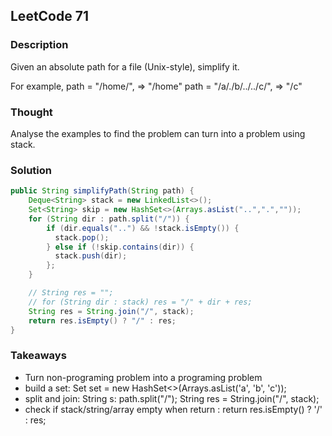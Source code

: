 ## LeetCode 71

### Description
Given an absolute path for a file (Unix-style), simplify it.

For example,
path = "/home/", => "/home"
path = "/a/./b/../../c/", => "/c"

### Thought
Analyse the examples to find the problem can turn into a problem using stack.

### Solution
```java
public String simplifyPath(String path) {
    Deque<String> stack = new LinkedList<>();
    Set<String> skip = new HashSet<>(Arrays.asList("..",".",""));
    for (String dir : path.split("/")) {
        if (dir.equals("..") && !stack.isEmpty()) {
          stack.pop();
        } else if (!skip.contains(dir)) {
          stack.push(dir);
        };
    }

    // String res = "";
    // for (String dir : stack) res = "/" + dir + res;
    String res = String.join("/", stack);
    return res.isEmpty() ? "/" : res;
}

```

### Takeaways
* Turn non-programing problem into a programing problem
* build a set: Set<String> set = new HashSet<>(Arrays.asList('a', 'b', 'c'));
* split and join: String s: path.split("/");    String res = String.join("/", stack);
* check if stack/string/array empty when return : return res.isEmpty() ? '/' : res;
